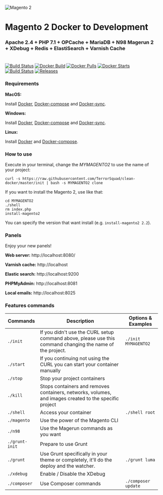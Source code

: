 ![Magento 2](https://cdn.rawgit.com/rafaelstz/magento2-snippets-visualstudio/master/images/icon.png)

#  Magento 2 Docker to Development

### Apache 2.4 + PHP 7.1 + OPCache + MariaDB + N98 Magerun 2 + XDebug + Redis + ElastiSearch + Varnish Cache

#
[![Build Status](https://travis-ci.org/TerrorSquad/clean-docker.svg?branch=master)](https://travis-ci.org/TerrorSquad/clean-docker)
[![Docker Build](https://img.shields.io/docker/build/gninkovic/clean-docker.svg)](https://hub.docker.com/r/gninkovic/clean-docker/)
[![Docker Pulls](https://img.shields.io/docker/pulls/gninkovic/clean-docker.svg)](https://hub.docker.com/r/gninkovic/clean-docker/)
[![Docker Starts](https://img.shields.io/docker/stars/gninkovic/clean-docker.svg)](https://hub.docker.com/r/gninkovic/clean-docker/)
[![Build Status](https://images.microbadger.com/badges/image/gninkovic/clean-docker.svg)](https://microbadger.com/images/gninkovic/clean-docker)
[![Releases](https://img.shields.io/github/release/TerrorSquad/clean-docker.svg)](https://github.com/TerrorSquad/clean-docker/releases)

### Requirements

**MacOS:**

Install [Docker](https://docs.docker.com/docker-for-mac/install/), [Docker-compose](https://docs.docker.com/compose/install/#install-compose) and [Docker-sync](https://github.com/EugenMayer/docker-sync/wiki/docker-sync-on-OSX).

**Windows:**

Install [Docker](https://docs.docker.com/docker-for-windows/install/), [Docker-compose](https://docs.docker.com/compose/install/#install-compose) and [Docker-sync](https://github.com/EugenMayer/docker-sync/wiki/docker-sync-on-Windows).

**Linux:**

Install [Docker](https://docs.docker.com/engine/installation/linux/docker-ce/ubuntu/) and [Docker-compose](https://docs.docker.com/compose/install/#install-compose).

### How to use

Execute in your terminal, change the *MYMAGENTO2* to use the name of your project:

```
curl -s https://raw.githubusercontent.com/TerrorSquad/clean-docker/master/init | bash -s MYMAGENTO2 clone
```

If you want to install the Magento 2, use like that:

```
cd MYMAGENTO2
./shell
rm index.php
install-magento2
```

You can specify the version that want install (e.g. `install-magento2 2.2`).

### Panels

Enjoy your new panels!

**Web server:** http://localhost:8080/

**Varnish cache:** http://localhost

**Elastic search:** http://localhost:9200

**PHPMyAdmin:** http://localhost:8081

**Local emails:** http://localhost:8025

### Features commands

| Commands  | Description  | Options & Examples |
|---|---|---|
| `./init`  | If you didn't use the CURL setup command above, please use this command changing the name of the project.  | `./init MYMAGENTO2` |
| `./start`  | If you continuing not using the CURL you can start your container manually  | |
| `./stop`  | Stop your project containers  | |
| `./kill`  | Stops containers and removes containers, networks, volumes, and images created to the specific project  | |
| `./shell`  | Access your container  | `./shell root` | |
| `./magento`  | Use the power of the Magento CLI  | |
| `./n98`  | Use the Magerun commands as you want | |
| `./grunt-init`  | Prepare to use Grunt  | |
| `./grunt`  | Use Grunt specifically in your theme or completely, it'll do the deploy and the watcher.  | `./grunt luma` |
| `./xdebug`  |  Enable / Disable the XDebug | |
| `./composer`  |  Use Composer commands | `./composer update` |
